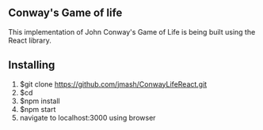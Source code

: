 ## Conway's Game of life

This implementation of John Conway's Game of Life is being built using the React
library.

## Installing

1. $git clone https://github.com/jmash/ConwayLifeReact.git
2. $cd <cloned directory>
3. $npm install
4. $npm start
5. navigate to localhost:3000 using browser
